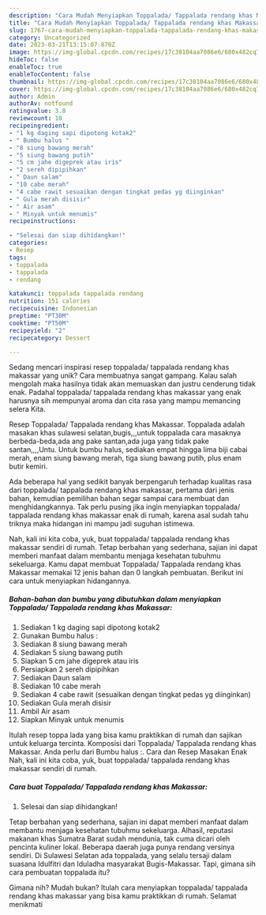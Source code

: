 ```yaml
---
description: "Cara Mudah Menyiapkan Toppalada/ Tappalada rendang khas Makassar yang Mantap"
title: "Cara Mudah Menyiapkan Toppalada/ Tappalada rendang khas Makassar yang Mantap"
slug: 1767-cara-mudah-menyiapkan-toppalada-tappalada-rendang-khas-makassar-yang-mantap
category: Uncategorized
date: 2023-03-21T13:15:07.870Z
image: https://img-global.cpcdn.com/recipes/17c38104aa7086e6/680x482cq70/toppalada-tappalada-rendang-khas-makassar-foto-resep-utama.jpg
hideToc: false
enableToc: true
enableTocContent: false
thumbnail: https://img-global.cpcdn.com/recipes/17c38104aa7086e6/680x482cq70/toppalada-tappalada-rendang-khas-makassar-foto-resep-utama.jpg
cover: https://img-global.cpcdn.com/recipes/17c38104aa7086e6/680x482cq70/toppalada-tappalada-rendang-khas-makassar-foto-resep-utama.jpg
author: Admin
authorAv: notfound
ratingvalue: 3.8
reviewcount: 10
recipeingredient:
- "1 kg daging sapi dipotong kotak2"
- " Bumbu halus "
- "8 siung bawang merah"
- "5 siung bawang putih"
- "5 cm jahe digeprek atau iris"
- "2 sereh dipipihkan"
- " Daun salam"
- "10 cabe merah"
- "4 cabe rawit sesuaikan dengan tingkat pedas yg diinginkan"
- " Gula merah disisir"
- " Air asam"
- " Minyak untuk menumis"
recipeinstructions:

- "Selesai dan siap dihidangkan!"
categories:
- Resep
tags:
- toppalada
- tappalada
- rendang

katakunci: toppalada tappalada rendang 
nutrition: 151 calories
recipecuisine: Indonesian
preptime: "PT30M"
cooktime: "PT50M"
recipeyield: "2"
recipecategory: Dessert

---
```





Sedang mencari inspirasi resep toppalada/ tappalada rendang khas makassar yang unik? Cara membuatnya sangat gampang. Kalau salah mengolah maka hasilnya tidak akan memuaskan dan justru cenderung tidak enak. Padahal toppalada/ tappalada rendang khas makassar yang enak harusnya sih mempunyai aroma dan cita rasa yang mampu memancing selera Kita.





Resep Toppalada/ Tappalada rendang khas Makassar. Toppalada adalah masakan khas sulawesi selatan,bugis,,,untuk toppalada cara masaknya berbeda-beda,ada ang pake santan,ada juga yang tidak pake santan,,,,Untu. Untuk bumbu halus, sediakan empat hingga lima biji cabai merah, enam siung bawang merah, tiga siung bawang putih, plus enam butir kemiri.

Ada beberapa hal yang sedikit banyak berpengaruh terhadap kualitas rasa dari toppalada/ tappalada rendang khas makassar, pertama dari jenis bahan, kemudian pemilihan bahan segar sampai cara membuat dan menghidangkannya. Tak perlu pusing jika ingin menyiapkan toppalada/ tappalada rendang khas makassar enak di rumah, karena asal sudah tahu triknya maka hidangan ini mampu jadi suguhan istimewa.






Nah, kali ini kita coba, yuk, buat toppalada/ tappalada rendang khas makassar sendiri di rumah. Tetap berbahan yang sederhana, sajian ini dapat memberi manfaat dalam membantu menjaga kesehatan tubuhmu sekeluarga. Kamu dapat membuat Toppalada/ Tappalada rendang khas Makassar memakai 12 jenis bahan dan 0 langkah pembuatan. Berikut ini cara untuk menyiapkan hidangannya.

<!--inarticleads1-->

##### Bahan-bahan dan bumbu yang dibutuhkan dalam menyiapkan Toppalada/ Tappalada rendang khas Makassar:

1. Sediakan 1 kg daging sapi dipotong kotak2
1. Gunakan  Bumbu halus :
1. Sediakan 8 siung bawang merah
1. Sediakan 5 siung bawang putih
1. Siapkan 5 cm jahe digeprek atau iris
1. Persiapkan 2 sereh dipipihkan
1. Sediakan  Daun salam
1. Sediakan 10 cabe merah
1. Sediakan 4 cabe rawit (sesuaikan dengan tingkat pedas yg diinginkan)
1. Sediakan  Gula merah disisir
1. Ambil  Air asam
1. Siapkan  Minyak untuk menumis


Itulah resep toppa lada yang bisa kamu praktikkan di rumah dan sajikan untuk keluarga tercinta. Komposisi dari Toppalada/ Tappalada rendang khas Makassar. Anda perlu dari Bumbu halus :. Cara dan Resep Masakan Enak Nah, kali ini kita coba, yuk, buat toppalada/ tappalada rendang khas makassar sendiri di rumah. 

<!--inarticleads2-->

##### Cara buat Toppalada/ Tappalada rendang khas Makassar:


1. Selesai dan siap dihidangkan!

Tetap berbahan yang sederhana, sajian ini dapat memberi manfaat dalam membantu menjaga kesehatan tubuhmu sekeluarga. Alhasil, reputasi makanan khas Sumatra Barat sudah mendunia, tak cuma dicari oleh pencinta kuliner lokal. Beberapa daerah juga punya rendang versinya sendiri. Di Sulawesi Selatan ada toppalada, yang selalu tersaji dalam suasana Idulfitri dan Iduladha masyarakat Bugis-Makassar. Tapi, gimana sih cara pembuatan toppalada itu? 

Gimana nih? Mudah bukan? Itulah cara menyiapkan toppalada/ tappalada rendang khas makassar yang bisa kamu praktikkan di rumah. Selamat menikmati
